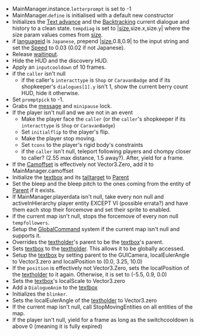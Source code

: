 * MainManager.instance.`letterprompt` is set to -1
* MainManager.`define` is initialised with a default new constructor
* Initializes the [Text advance](../Related%20Systems/Text%20advance.md) and the [Backtracking](../Related%20Systems/Backtracking.md) current dialogue and history to a clean state. `tempdiag` is set to |[size](../Commands/Individual%20commands/size.md),size.x,size.y| where the size param values comes from [size](../Commands/Individual%20commands/size.md). 
* if [languageid](../languageid.md) is `Japanese`, prepend |[size](../Commands/Individual%20commands/size.md),0.8,0.9| to the input string and set the [Speed](../Commands/Individual%20commands/Speed.md) to 0.03 (0.02 if not Japanese).
* Release [waitinput](../Global%20vars%20used/waitinput.md).
* Hide the HUD and the discovery HUD.
* Apply an `inputcooldown` of 10 frames.
* if the `caller` isn't null
  * if the caller's `interacttype` is `Shop` or `CaravanBadge` and if its shopkeeper's `dialogues[1].y` isn't 1, show the current berry count HUD, hide it otherwise.
* Set `promptpick` to -1.
* Grabs the [message](../Global%20vars%20used/message.md) and `minipause` lock.
* If the player isn't null and we are not in an event
  * Make the player face the `caller` (or the `caller`'s shopkeeper if its  `interacttype` is `Shop` or `CaravanBadge`)
  * Set `initialflip` to the player's flip.
  * Make the player stop moving.
  * Set `tcons` to the player's rigid body's constraints
  * if the `caller` isn't null, teleport following players and chompy closer to caller? (2.55 max distance, 1.5 away?). After, yield for a frame.
* If the [Camoffset](../Commands/Individual%20commands/Camoffset.md) is effectively not Vector3.Zero, add it to MainManager.camoffset
* Initialize the [textbox](../Notable%20local%20variable/textbox.md) and its [tailtarget](../Notable%20local%20variable/tailtarget.md) to [Parent](../Commands/Individual%20commands/Parent.md)
* Set the bleep and the bleep pitch to the ones coming from the entity of [Parent](../Commands/Individual%20commands/Parent.md) if it exists.
* If MainManager.playerdata isn't null, take every non null and activeInHierarchy player entity EXCEPT VI (possible errata?) and have them each stop their forcemove and set their sprite to enabled.
* if the current map isn't null, stops the forcemove of every non null `tempfollowers`.
* Setup the [GlobalCommand](../Related%20Systems/GlobalCommand.md) system if the current map isn't null and supports it.
* Overrides the [textholder](../Notable%20local%20variable/textholder.md)'s parent to be the [textbox](../Notable%20local%20variable/textbox.md)'s parent.
* Sets [textbox](../Notable%20local%20variable/textbox.md) to the [textholder](../Notable%20local%20variable/textholder.md). This allows it to be globally accessed.
* Setup the [textbox](../Notable%20local%20variable/textbox.md) by setting parent to the GUICamera, localEulerAngle to Vector3.zero and localPosition to (0.0, 3.25, 10.0)
* If the `position` is effectively not Vector3.Zero, sets the localPosition of the [textholder](../Notable%20local%20variable/textholder.md) to it again. Otherwise, it is set to (-5.5, 0.9, 0.0)
* Sets the [textbox](../Notable%20local%20variable/textbox.md)'s localScale to Vector3.zero
* Add a `DialogueAnim` to the [textbox](../Notable%20local%20variable/textbox.md)
* Initializes the `blinker`.
* Sets the localEulerAngle of the [textholder](../Notable%20local%20variable/textholder.md) to Vector3.zero
* If the current map isn't null, call StopMovingEntities on all entities of the map.
* If the player isn't null, yield for a frame as long as 
  the switchcooldown is above 0 (meaning it is fully expired)
